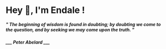 <h1 title="head"> Hey 👋, I'm Endale !</h1>

**<h5><i>" The beginning of wisdom is found in doubting; by doubting we come to the question, and by seeking we may come upon the truth. "</i></h5>**

*<b>___ Peter Abelard ___</b>*

